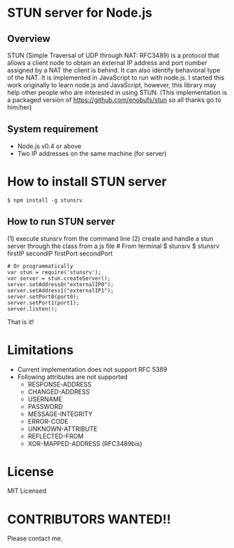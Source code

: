 # STUN server for Node.js

## Overview
STUN (Simple Traversal of UDP through NAT: RFC3489) is a protocol that allows a client node to obtain an external IP address and port number assigned by a NAT the client is behind. It can also identify behavioral type of the NAT. It is implemented in JavaScript to run with node.js. I started this work originally to learn node.js and JavaScript, however, this library may help other people who are interested in using STUN.
(This implementation is a packaged version of https://github.com/enobufs/stun so all thanks go to him/her)

## System requirement
* Node.js v0.4 or above
* Two IP addresses on the same machine (for server)

# How to install STUN server
    $ npm install -g stunsrv

## How to run STUN server

(1) execute stunsrv from the command line
(2) create and handle a stun server through the class from a js file
    # From terminal
    $ stunsrv
    $ stunsrv firstIP secondIP firstPort secondPort

    # Or programmatically
    var stun = require('stunsrv');
    var server = stun.createServer();
    server.setAddress0("externalIP0");
    server.setAddress1("externalIP1");
    server.setPort0(port0);
    server.setPort1(port1);
    server.listen();

That is it!

# Limitations
* Current implementation does not support RFC 5389
* Following attributes are not supported
   * RESPONSE-ADDRESS
   * CHANGED-ADDRESS
   * USERNAME
   * PASSWORD
   * MESSAGE-INTEGRITY
   * ERROR-CODE
   * UNKNOWN-ATTRIBUTE
   * REFLECTED-FROM
   * XOR-MAPPED-ADDRESS (RFC3489bis)

# License
MIT Licensed

# CONTRIBUTORS WANTED!!
Please contact me.


